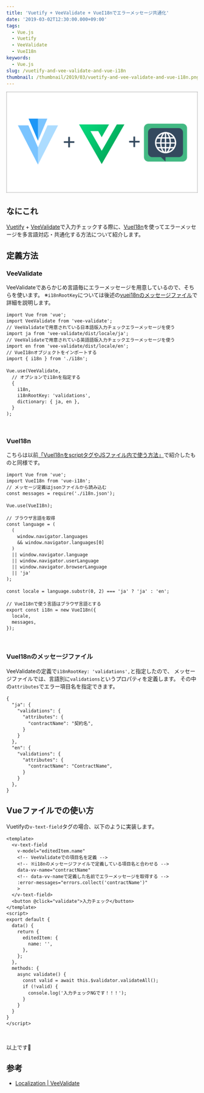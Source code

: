 ```yaml
---
title: 'Vuetify + VeeValidate + VueI18nでエラーメッセージ共通化'
date: '2019-03-02T12:30:00.000+09:00'
tags:
  - Vue.js
  - Vuetify
  - VeeValidate
  - VueI18n
keywords:
  - Vue.js
slug: /vuetify-and-vee-validate-and-vue-i18n
thumbnail: /thumbnail/2019/03/vuetify-and-vee-validate-and-vue-i18n.png
---
```


![vuetify-and-vee-validate-and-vue-i18n](/thumbnail/2019/03/vuetify-and-vee-validate-and-vue-i18n.png)

## なにこれ

[Vuetify](https://vuetifyjs.com/ja/) + [VeeValidate](https://baianat.github.io/vee-validate/)で入力チェックする際に、[VueI18n](https://kazupon.github.io/vue-i18n/)を使ってエラーメッセージを多言語対応・共通化する方法について紹介します。



## 定義方法

### VeeValidate

VeeValidateであらかじめ言語毎にエラーメッセージを用意しているので、そちらを使います。
※`i18nRootKey`については後述の[vuei18nのメッセージファイル](#vuei18nのメッセージファイル)で詳細を説明します。

```javascript{4,6}:title=VeeValidateの定義
import Vue from 'vue';
import VeeValidate from 'vee-validate';
// VeeValidateで用意されている日本語版入力チェックエラーメッセージを使う
import ja from 'vee-validate/dist/locale/ja';
// VeeValidateで用意されている英語語版入力チェックエラーメッセージを使う
import en from 'vee-validate/dist/locale/en';
// VueI18nオブジェクトをインポートする
import { i18n } from './i18n';

Vue.use(VeeValidate, 
  // オプションでi18nを指定する
  {
    i18n,
    i18nRootKey: 'validations',
    dictionary: { ja, en },
  }
);
```
<br/>


### VueI18n

こちらは以前[「VueI18nをscriptタグやJSファイル内で使う方法」](vue-i18n-in-script-tag#%E4%BD%BF%E3%81%84%E6%96%B9)で紹介したものと同様です。

```javascript:title=VueI18nの定義
import Vue from 'vue';
import VueI18n from 'vue-i18n';
// メッセージ定義はjsonファイルから読み込む
const messages = require('./i18n.json');

Vue.use(VueI18n);

// ブラウザ言語を取得
const language = (
  (
    window.navigator.languages
    && window.navigator.languages[0]
  )
  || window.navigator.language
  || window.navigator.userLanguage
  || window.navigator.browserLanguage
  || 'ja'
);

const locale = language.substr(0, 2) === 'ja' ? 'ja' : 'en';

// VueI18nで使う言語はブラウザ言語とする
export const i18n = new VueI18n({
  locale,
  messages,
});

```
<br/>


### VueI18nのメッセージファイル

VeeValidateの定義で`i18nRootKey: 'validations',`と指定したので、
メッセージファイルでは、言語別に`validations`というプロパティを定義します。
その中の`attributes`でエラー項目名を指定できます。

```json{3-4,10-11}:title=VueI18nのメッセージファイル(JSONファイル)
{
  "ja": {
    "validations": {
      "attributes": {
        "contractName": "契約名",
      }
    }
  },
  "en": {
    "validations": {
      "attributes": {
        "contractName": "ContractName",
      }
    }
  },
}
```


## Vueファイルでの使い方

Vuetifyの`v-text-field`タグの場合、以下のように実装します。

```html{5-8,24}
<template>
  <v-text-field
    v-model="editedItem.name"
    <!-- VeeValidateでの項目名を定義 -->
    <!-- ※i18nのメッセージファイルで定義している項目名と合わせる -->
    data-vv-name="contractName"
    <!-- data-vv-nameで定義した名前でエラーメッセージを取得する -->
    :error-messages="errors.collect('contractName')"
    >
  </v-text-field>
  <button @click="validate">入力チェック</button>
</template>
<script>
export default {
  data() {
    return {
      editedItem: {
        name: '',
      },
    };
  },
  methods: {
    async validate() {
      const valid = await this.$validator.validateAll();
      if (!valid) {
        console.log('入力チェックNGです！！！');
      }
    }
  }
}
</script>
```
<br/>


以上です🍅

## 参考
* [Localization | VeeValidate](https://baianat.github.io/vee-validate/guide/localization.html#vuei18n-integration)